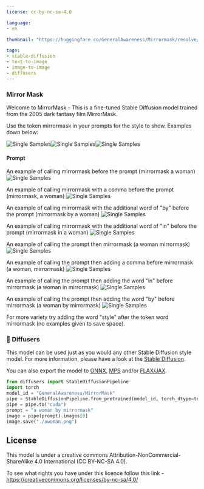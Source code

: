 ```yaml
---
license: cc-by-nc-sa-4.0

language:
- en

thumbnail: "https://huggingface.co/GeneralAwareness/Mirrormask/resolve/main/mm1.png"

tags:
- stable-diffusion
- text-to-image
- image-to-image
- diffusers
---
```


### Mirror Mask

Welcome to MirrorMask - This is a fine-tuned Stable Diffusion model trained from the 2005 dark fantasy film MirrorMask.

Use the token mirrormask in your prompts for the style to show. Examples down below:



![Single Samples](https://huggingface.co/GeneralAwareness/MirrorMask/resolve/main/mm1.png)![Single Samples](https://huggingface.co/GeneralAwareness/MirrorMask/resolve/main/mm2.png)![Single Samples](https://huggingface.co/GeneralAwareness/MirrorMask/resolve/main/mm3.png)


#### Prompt

An example of calling mirrormask before the prompt (mirrormask a woman)
![Single Samples](https://huggingface.co/GeneralAwareness/MirrorMask/resolve/main/mm.png)

An example of calling mirrormask with a comma before the prompt (mirrormask, a woman)
![Single Samples](https://huggingface.co/GeneralAwareness/MirrorMask/resolve/main/mmcomma.png)

An example of calling mirrormask with the additional word of "by" before the prompt (mirrormask by a woman)
![Single Samples](https://huggingface.co/GeneralAwareness/MirrorMask/resolve/main/mmby.png)

An example of calling mirrormask with the additional word of "in" before the prompt (mirrormask in a woman)
![Single Samples](https://huggingface.co/GeneralAwareness/MirrorMask/resolve/main/mmin.png)

An example of calling the prompt then mirrormask (a woman mirrormask)
![Single Samples](https://huggingface.co/GeneralAwareness/MirrorMask/resolve/main/_mm.png)

An example of calling the prompt then adding a comma before mirrormask (a woman, mirrormask)
![Single Samples](https://huggingface.co/GeneralAwareness/MirrorMask/resolve/main/commamm.png)

An example of calling the prompt then adding the word "in" before mirrormask (a woman in mirrormask)
![Single Samples](https://huggingface.co/GeneralAwareness/MirrorMask/resolve/main/inmm.png)

An example of calling the prompt then adding the word "by" before mirrormask (a woman by mirrormask)
![Single Samples](https://huggingface.co/GeneralAwareness/MirrorMask/resolve/main/bymm.png)

For more variety try adding the word "style" after the token word mirrormask (no examples given to save space).

### 🧨 Diffusers

This model can be used just as you would any other Stable Diffusion style model. For more information,
please have a look at the [Stable Diffusion](https://huggingface.co/docs/diffusers/api/pipelines/stable_diffusion).

You can also export the model to [ONNX](https://huggingface.co/docs/diffusers/optimization/onnx), [MPS](https://huggingface.co/docs/diffusers/optimization/mps) and/or [FLAX/JAX]().

```python
from diffusers import StableDiffusionPipeline
import torch
model_id = "GeneralAwareness/MirrorMask"
pipe = StableDiffusionPipeline.from_pretrained(model_id, torch_dtype=torch.float16)
pipe = pipe.to("cuda")
prompt = "a woman by mirrormask"
image = pipe(prompt).images[0]
image.save("./awoman.png")
```

## License

This model is under a creative commons Attribution-NonCommercial-ShareAlike 4.0 International (CC BY-NC-SA 4.0).

To see what rights you have under this licence follow this link - https://creativecommons.org/licenses/by-nc-sa/4.0/